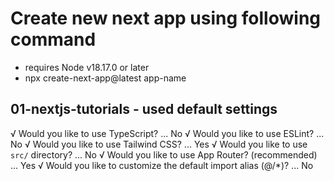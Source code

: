 # Create new next app using following command
- requires Node v18.17.0 or later
- npx create-next-app@latest app-name


## 01-nextjs-tutorials - used default settings
√ Would you like to use TypeScript? ... No
√ Would you like to use ESLint? ... No
√ Would you like to use Tailwind CSS? ... Yes
√ Would you like to use `src/` directory? ... No
√ Would you like to use App Router? (recommended) ... Yes
√ Would you like to customize the default import alias (@/*)? ... No